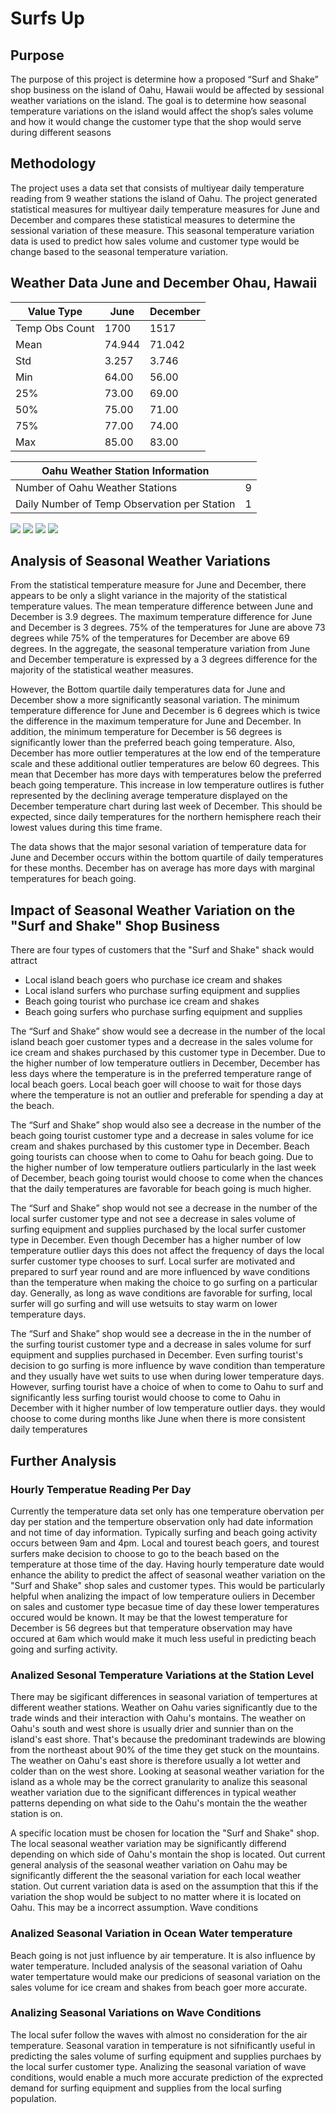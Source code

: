 # Surfs Up

## Purpose

The purpose of this project is determine how a proposed “Surf and Shake” shop business on the island of Oahu, Hawaii would be affected by sessional weather variations on the island. The goal is to determine how seasonal temperature variations on the island would affect the shop’s sales volume and how it would change the customer type that the shop would serve during different seasons 
## Methodology
The project uses a data set that consists of multiyear daily temperature reading from 9 weather stations the island of Oahu. The project generated statistical measures for multiyear daily temperature measures for June and December and compares these statistical measures to determine the sessional variation of these measure. 
This seasonal temperature variation data is used to predict how sales volume and customer type would be change based to the seasonal temperature variation. 

## Weather Data June and December Ohau, Hawaii

|   Value Type  |  June |December|
|---------------|-------|--------|
|Temp Obs Count |1700   |1517    |
| Mean          |74.944 |71.042  |
| Std           |3.257  |3.746   |
| Min           |64.00  |56.00   |
| 25%           |73.00  |69.00   |
| 50%           |75.00  |71.00   |
| 75%           |77.00  |74.00   |
| Max           |85.00  |83.00   |

|        Oahu Weather Station Information        |   |
|------------------------------------------------|---|
| Number of Oahu Weather Stations                | 9 |
| Daily Number of Temp Observation per Station   | 1 |

<img src="https://github.com/berndab/surfs_up/blob/master/june_avg_daily_temp_all_years.png" />
<img src="https://github.com/berndab/surfs_up/blob/master/december_avg_daily_temp_all_years.png" />
<img src="https://github.com/berndab/surfs_up/blob/master/june_daily_temp_all_years_boxplot.png" />
<img src="https://github.com/berndab/surfs_up/blob/master/december_daily_temp_all_years_boxplot.png" />

## Analysis of Seasonal Weather Variations

From the statistical temperature measure for June and December, there appears to be only a slight variance in the majority of the statistical temperature values. The mean temperature difference between June and December is 3.9 degrees. The maximum temperature difference for June and December is 3 degrees. 75% of the temperatures for June are above 73 degrees while 75% of the temperatures for December are above 69 degrees. In the aggregate, the seasonal temperature variation from June and December temperature is expressed by a 3 degrees difference for the majority of the statistical weather measures.

However, the Bottom quartile daily temperatures data for June and December show a more significantly seasonal variation. The minimum temperature difference for June and December is 6 degrees which is twice the difference in the maximum temperature for June and December. In addition, the minimum temperature for December is 56 degrees is significantly lower than the preferred beach going temperature. Also, December has more outlier temperatures at the low end of the temperature scale and these additional outlier temperatures are below 60 degrees. This mean that December has more days with temperatures below the preferred beach going temperature. This increase in low temperature outlires is futher represented by the declining average temperature displayed on the December temperature chart during last week of December. This should be expected, since daily temperatures for the northern hemisphere reach their lowest values during this time frame.

The data shows that the major sesonal variation of temperature data for June and December occurs within the bottom quartile of daily temperatures for these months. December has on average has more days with marginal temperatures for beach going. 

## Impact of Seasonal Weather Variation on the "Surf and Shake" Shop Business

There are four types of customers that the "Surf and Shake" shack would attract
* Local island beach goers who purchase ice cream and shakes
* Local island surfers who purchase surfing equipment and supplies
* Beach going tourist who purchase ice cream and shakes
* Beach going surfers who purchase surfing equipment and supplies

The “Surf and Shake” show would see a decrease in the number of the local island beach goer customer types and a decrease in the sales volume for ice cream and shakes purchased by this customer type in December. Due to the higher number of low temperature outliers in December, December has less days where the temperature is in the preferred temperature range of local beach goers. Local beach goer will choose to wait for those days where the temperature is not an outlier and preferable for spending a day at the beach.

The “Surf and Shake” shop would also see a decrease in the number of the beach going tourist customer type and a decrease in sales volume for ice cream and shakes purchased by this customer type in December. Beach going tourists can choose when to come to Oahu for beach going. Due to the higher number of low temperature outliers particularly in the last week of December, beach going tourist would choose to come when the chances that the daily temperatures are favorable for beach going is much higher. 

The “Surf and Shake” shop would not see a decrease in the number of the local surfer customer type and not see a decrease in sales volume of surfing equipment and supplies purchased by the local surfer customer type in December. Even though December has a higher number of low temperature outlier days this does not affect the frequency of days the local surfer customer type chooses to surf. Local surfer are motivated and prepared to surf year round and are more influenced by wave conditions than the temperature when making the choice to go surfing on a particular day. Generally, as long as wave conditions are favorable for surfing, local surfer will go surfing and will use wetsuits to stay warm on lower temperature days.

The “Surf and Shake” shop would see a decrease in the in the number of the surfing tourist customer type and a decrease in sales volume for surf equipment and supplies purchased in December. Even surfing tourist's decision to go surfing is more influence by wave condition than temperature and they usually have wet suits to use when during lower temperature days. However, surfing tourist have a choice of when to come to Oahu to surf and significantly less surfing tourist would choose to come to Oahu in December with it higher number of low temperature outlier days. they would choose to come during months like June when there is more consistent daily temperatures 


## Further Analysis

### Hourly Temperatue Reading Per Day
Currently the temperature data set only has one temperature obervation per day per station and the temperture observation only had date information and not time of day information. Typically surfing and beach going activity occurs between 9am and 4pm. Local and tourest beach goers, and tourest surfers make decision to choose to go to the beach based on the temperature at those time of the day. Having hourly temperature date would enhance the ability to predict the affect of seasonal weather variation on the "Surf and Shake" shop sales and customer types. This would be particularly helpful when analizing the impact of low temperature ouliers in December on sales and customer type becasue time of day these lower temperatures occured would be known. It may be that the lowest temperature for December is 56 degrees but that temperature observation may have occured at 6am which would make it much less useful in predicting beach going and surfing activity. 

### Analized Sesonal Temperature Variations at the Station Level

There may be sigificant differences in seasonal variation of tempertures at different weather stations. Weather on Oahu varies significantly due to the trade winds and their interaction with Oahu's montains. The weather on Oahu's south and west shore is usually drier and sunnier than on the island's east shore. That's because the predominant tradewinds are blowing from the northeast about 90% of the time they get stuck on the mountains. The weather on Oahu's east shore is therefore usually a lot wetter and colder than on the west shore. Looking at seasonal weather variation for the island as a whole may be the correct granularity to analize this seasonal weather variation due to the significant differences in typical weather patterns depending on what side to the Oahu's montain the the weather station is on. 

A specific location must be chosen for location the "Surf and Shake" shop. The local seasonal weather variation may be significantly differend depending on which side of Oahu's montain the shop is located. Out current general analysis of the seasonal weather variation 
on Oahu may be significantly different the the seasonal variation for each local weather station. Out current variation data is ased on the assumption that this if the variation the shop would be subject to no matter where it is located on Oahu. This may be a incorrect assumption. 
Wave conditions

### Analized Seasonal Variation in Ocean Water temperature
Beach going is not just influence by air temperature. It is also influence by water temperature. Included analysis of the seasonal variation of Oahu water tempertature would make our predicions of seasonal variation on the sales volume for ice cream and shakes from beach goer more accurate.

### Analizing Seasonal Variations on Wave Conditions
The local sufer follow the waves with almost no consideration for the air temperature. Seasonal varation in temperature is not sifnificantly useful in predicting the sales volume of surfing equipment and supplies purchaes by the local surfer customer type. Analizing the seasonal variation of wave conditions, would enable a much more accurate prediction of the exprected demand for surfing equipment and supplies from the local surfing population.
